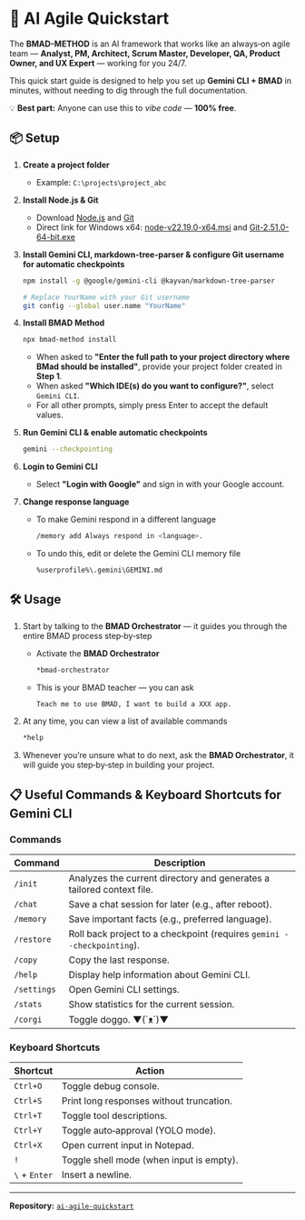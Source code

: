 # 🚀 AI Agile Quickstart

The **BMAD-METHOD** is an AI framework that works like an always‑on agile team — **Analyst, PM, Architect, Scrum Master, Developer, QA, Product Owner, and UX Expert** — working for you 24/7.

This quick start guide is designed to help you set up **Gemini CLI + BMAD** in minutes, without needing to dig through the full documentation.

💡 **Best part:** Anyone can use this to *vibe code* — **100% free**.

## 📦 Setup

1. **Create a project folder**  
   - Example: `C:\projects\project_abc`

2. **Install Node.js & Git**  
   - Download [Node.js](https://nodejs.org/) and [Git](https://git-scm.com/)
   - Direct link for Windows x64: [node-v22.19.0-x64.msi](https://nodejs.org/dist/v22.19.0/node-v22.19.0-x64.msi) and [Git-2.51.0-64-bit.exe](https://github.com/git-for-windows/git/releases/download/v2.51.0.windows.1/Git-2.51.0-64-bit.exe)

3. **Install Gemini CLI, markdown-tree-parser & configure Git username for automatic checkpoints**  
   ```bash
   npm install -g @google/gemini-cli @kayvan/markdown-tree-parser
   
   # Replace YourName with your Git username
   git config --global user.name "YourName"
   ```

4. **Install BMAD Method**  
   ```bash
   npx bmad-method install
   ```
   - When asked to **"Enter the full path to your project directory where BMad should be installed"**, provide your project folder created in **Step 1**.
   - When asked **"Which IDE(s) do you want to configure?"**, select `Gemini CLI`.
   - For all other prompts, simply press Enter to accept the default values.

5. **Run Gemini CLI & enable automatic checkpoints**  
   ```bash
   gemini --checkpointing
   ```

6. **Login to Gemini CLI**  
   - Select **"Login with Google"** and sign in with your Google account.

7. **Change response language**  
   - To make Gemini respond in a different language
      ```bash
      /memory add Always respond in <language>.
      ```
   - To undo this, edit or delete the Gemini CLI memory file
      ```bash
      %userprofile%\.gemini\GEMINI.md
      ```

## 🛠 Usage

1. Start by talking to the **BMAD Orchestrator** — it guides you through the entire BMAD process step‑by‑step  
   - Activate the **BMAD Orchestrator**
      ```bash
      *bmad-orchestrator
      ```

   - This is your BMAD teacher — you can ask  
      ```bash
      Teach me to use BMAD, I want to build a XXX app.
      ```

2. At any time, you can view a list of available commands  
   ```bash
   *help
   ```

3. Whenever you’re unsure what to do next, ask the **BMAD Orchestrator**, it will guide you step‑by‑step in building your project.

## 📋 Useful Commands & Keyboard Shortcuts for Gemini CLI

### **Commands**
| Command | Description |
|---------|-------------|
| `/init` | Analyzes the current directory and generates a tailored context file. |
| `/chat` | Save a chat session for later (e.g., after reboot). |
| `/memory` | Save important facts (e.g., preferred language). |
| `/restore` | Roll back project to a checkpoint (requires `gemini --checkpointing`). |
| `/copy` | Copy the last response. |
| `/help` | Display help information about Gemini CLI. |
| `/settings` | Open Gemini CLI settings. |
| `/stats` | Show statistics for the current session. |
| `/corgi` | Toggle doggo. ▼(´ᴥ`)▼ |

### **Keyboard Shortcuts**
| Shortcut | Action |
|----------|--------|
| `Ctrl+O` | Toggle debug console. |
| `Ctrl+S` | Print long responses without truncation. |
| `Ctrl+T` | Toggle tool descriptions. |
| `Ctrl+Y` | Toggle auto‑approval (YOLO mode). |
| `Ctrl+X` | Open current input in Notepad. |
| `!` | Toggle shell mode (when input is empty). |
| `\` + `Enter` | Insert a newline. |

---

**Repository:** [`ai-agile-quickstart`](https://github.com/TheJYU/ai-agile-quickstart)
